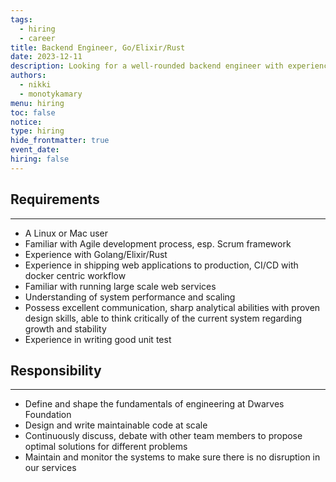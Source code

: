 ```yaml
---
tags:
  - hiring
  - career
title: Backend Engineer, Go/Elixir/Rust
date: 2023-12-11
description: Looking for a well-rounded backend engineer with experience in shipping web applications to production, CI/CD with docker centric workflow, unit testing, performance and scaling, etc. with Go/Elixir/Rust.
authors:
  - nikki
  - monotykamary
menu: hiring
toc: false
notice:
type: hiring
hide_frontmatter: true
event_date:
hiring: false
---
```


## **Requirements**

---

- A Linux or Mac user
- Familiar with Agile development process, esp. Scrum framework
- Experience with Golang/Elixir/Rust
- Experience in shipping web applications to production, CI/CD with docker centric workflow
- Familiar with running large scale web services
- Understanding of system performance and scaling
- Possess excellent communication, sharp analytical abilities with proven design skills, able to think critically of the current system regarding growth and stability
- Experience in writing good unit test

## **Responsibility**

---

- Define and shape the fundamentals of engineering at Dwarves Foundation
- Design and write maintainable code at scale
- Continuously discuss, debate with other team members to propose optimal solutions for different problems
- Maintain and monitor the systems to make sure there is no disruption in our services
